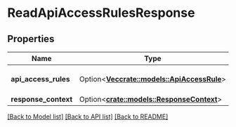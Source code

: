 # ReadApiAccessRulesResponse

## Properties

Name | Type | Description | Notes
------------ | ------------- | ------------- | -------------
**api_access_rules** | Option<[**Vec<crate::models::ApiAccessRule>**](ApiAccessRule.md)> | A list of API access rules. | [optional]
**response_context** | Option<[**crate::models::ResponseContext**](ResponseContext.md)> |  | [optional]

[[Back to Model list]](../README.md#documentation-for-models) [[Back to API list]](../README.md#documentation-for-api-endpoints) [[Back to README]](../README.md)



